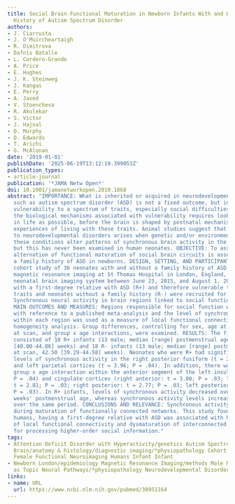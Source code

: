 ```yaml
---
title: Social Brain Functional Maturation in Newborn Infants With and Without a Family
  History of Autism Spectrum Disorder
authors:
- J. Ciarrusta
- J. O'Muircheartaigh
- R. Dimitrova
- Dafnis Batalle
- L. Cordero-Grande
- A. Price
- E. Hughes
- J. K. Steinweg
- J. Kangas
- E. Perry
- A. Javed
- V. Stoencheva
- R. Akolekar
- S. Victor
- J. Hajnal
- D. Murphy
- D. Edwards
- T. Arichi
- G. McAlonan
date: '2019-01-01'
publishDate: '2025-06-19T13:12:19.399053Z'
publication_types:
- article-journal
publication: '*JAMA Netw Open*'
doi: 10.1001/jamanetworkopen.2019.1868
abstract: "IMPORTANCE: What is inherited or acquired in neurodevelopmental conditions
  such as autism spectrum disorder (ASD) is not a fixed outcome, but instead is a
  vulnerability to a spectrum of traits, especially social difficulties. Identifying
  the biological mechanisms associated with vulnerability requires looking as early
  in life as possible, before the brain is shaped by postnatal mechanisms and/or the
  experiences of living with these traits. Animal studies suggest that susceptibility
  to neurodevelopmental disorders arises when genetic and/or environmental risks for
  these conditions alter patterns of synchronous brain activity in the perinatal period,
  but this has never been examined in human neonates. OBJECTIVE: To assess whether
  alternation of functional maturation of social brain circuits is associated with
  a family history of ASD in newborns. DESIGN, SETTING, AND PARTICIPANTS: In this
  cohort study of 36 neonates with and without a family history of ASD, neonates underwent
  magnetic resonance imaging at St Thomas Hospital in London, England, using a dedicated
  neonatal brain imaging system between June 23, 2015, and August 1, 2018. Neonates
  with a first-degree relative with ASD (R+) and therefore vulnerable to autistic
  traits and neonates without a family history (R-) were recruited for the study.
  Synchronous neural activity in brain regions linked to social function was compared.
  MAIN OUTCOMES AND MEASURES: Regions responsible for social function were selected
  with reference to a published meta-analysis and the level of synchronous activity
  within each region was used as a measure of local functional connectivity in a regional
  homogeneity analysis. Group differences, controlling for sex, age at birth, age
  at scan, and group x age interactions, were examined. RESULTS: The final data set
  consisted of 18 R+ infants (13 male; median [range] postmenstrual age at scan, 42.93
  [40.00-44.86] weeks) and 18 R- infants (13 male; median [range] postmenstrual age
  at scan, 42.50 [39.29-44.58] weeks). Neonates who were R+ had significantly higher
  levels of synchronous activity in the right posterior fusiform (t = 2.48; P = .04)
  and left parietal cortices (t = 3.96; P = .04). In addition, there was a significant
  group x age interaction within the anterior segment of the left insula (t = 3.03;
  P = .04) and cingulate cortices (right anterior: t = 3.00; P = .03; left anterior:
  t = 2.81; P = .03; right posterior: t = 2.77; P = .03; left posterior: t = 2.55;
  P = .03). In R+ infants, levels of synchronous activity decreased over 39 to 45
  weeks' postmenstrual age, whereas synchronous activity levels increased in R- infants
  over the same period. CONCLUSIONS AND RELEVANCE: Synchronous activity is required
  during maturation of functionally connected networks. This study found that in newborn
  humans, having a first-degree relative with ASD was associated with higher levels
  of local functional connectivity and dysmaturation of interconnected regions responsible
  for processing higher-order social information."
tags:
- Attention Deficit Disorder with Hyperactivity/genetics Autism Spectrum Disorder/*genetics
  Brain/anatomy & histology/diagnostic imaging/*physiopathology Cohort Studies Environment
  Female Functional Neuroimaging Humans Infant Infant
- Newborn London/epidemiology Magnetic Resonance Imaging/methods Male Meta-Analysis
  as Topic Neural Pathways/*physiopathology Neurodevelopmental Disorders/epidemiology/*genetics
links:
- name: URL
  url: https://www.ncbi.nlm.nih.gov/pubmed/30951164
---
```


